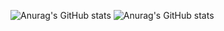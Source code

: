 ![Anurag's GitHub stats](https://github-readme-stats.vercel.app/api?username=anuraghazra&show_icons=true&theme=transparent)
![Anurag's GitHub stats](https://github-readme-stats.vercel.app/api?username=anuraghazra&theme=dark&show_icons=true)
